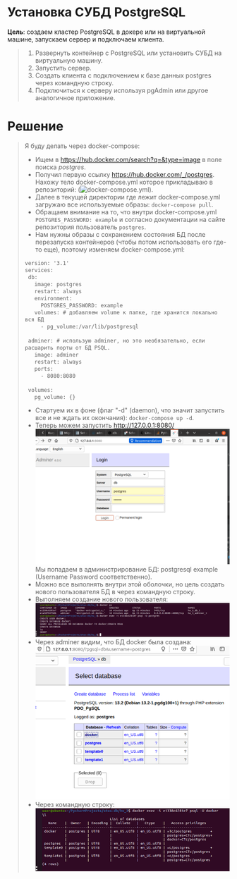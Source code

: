# Установка СУБД PostgreSQL 
**Цель**: создаем кластер PostgreSQL в докере или на виртуальной машине, запускаем сервер и подключаем клиента.
> 1. Развернуть контейнер с PostgreSQL или установить СУБД на виртуальную машину.
> 2. Запустить сервер.
> 3. Создать клиента с подключением к базе данных postgres через командную строку.
> 4. Подключиться к серверу используя pgAdmin или другое аналогичное приложение.

# Решение
> Я буду делать через docker-compose:
> * Ищем в https://hub.docker.com/search?q=&type=image в поле поиска *postgres*.
> * Получил первую ссылку https://hub.docker.com/_/postgres. Нахожу тело docker-compose.yml которое прикладываю в репозиторий: (![docker-compose.yml](docker-compose.yml)).
> * Далее в текущей директории где лежит docker-compose.yml загружаю все используемые образы: ```docker-compose pull```.
> * Обращаем внимание на то, что внутри docker-compose.yml ```POSTGRES_PASSWORD: example``` и согласно документации на сайте репозитория пользователь ```postgres```.
> * Нам нужны образы с сохранением состояния БД после перезапуска контейнеров (чтобы потом использовать его где-то еще), поэтому изменяем docker-compose.yml:
> ```
> version: '3.1'
> services:
>  db:
>    image: postgres
>    restart: always
>    environment:
>      POSTGRES_PASSWORD: example
>    volumes: # добавляем volume к папке, где хранится локально вся БД
>      - pg_volume:/var/lib/postgresql
>
>  adminer: # использую adminer, но это необязательно, если расшарить порты от БД PSQL.
>    image: adminer
>    restart: always
>    ports:
>      - 8080:8080
>
>  volumes:
>    pg_volume: {}
> ```
> * Стартуем их в фоне (флаг "-d" (daemon), что значит запустить все и не ждать их окончания): ```docker-compose up -d```.
> * Теперь можем запустить http://127.0.0.1:8080/ ![img.png](img.png) Мы попадаем в администрирование БД: postgresql example (Username Password соответственно).
> * Можно все выполнять внутри этой оболочки, но цель создать нового пользователя БД в через командную строку.
> * Выполняем создание нового пользователя: ![img_1.png](img_1.png)
> * Через adminer видим, что БД docker была создана: ![img_2.png](img_2.png)
> * Через командную строку: ![img_3.png](img_3.png)